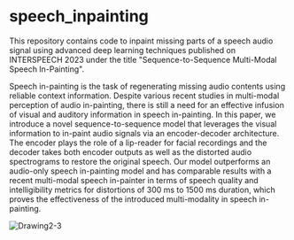 # speech_inpainting

This repository contains code to inpaint missing parts of a speech audio signal using advanced deep learning techniques published on INTERSPEECH 2023 under the title "Sequence-to-Sequence Multi-Modal Speech In-Painting".

Speech in-painting is the task of regenerating missing audio contents using reliable context information. Despite various recent studies in multi-modal perception of audio in-painting, there is still a need for an effective infusion of visual and auditory information in speech in-painting. In this paper, we introduce a novel sequence-to-sequence model that leverages the visual information to in-paint audio signals via an encoder-decoder architecture. The encoder plays the role of a lip-reader for facial recordings and the decoder takes both encoder outputs as well as the distorted audio spectrograms to restore the original speech. Our model outperforms an audio-only speech in-painting model and has comparable results with a recent multi-modal speech in-painter in terms of speech quality and intelligibility metrics for distortions of 300 ms to 1500 ms duration, which proves the effectiveness of the introduced multi-modality in speech in-painting.

![Drawing2-3](https://github.com/MahsaElyaderani/speech_inpainting/assets/90406947/e64fa521-3afc-4635-b37e-e11edf49459e|width=100)

